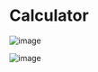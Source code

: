 # Calculator
![image](https://github.com/acephasanudin/csharp-calculator/assets/70930571/0c011a51-303b-4978-8265-fbfcccd71861)

![image](https://github.com/acephasanudin/csharp-calculator/assets/70930571/22140cad-177f-4604-971e-db337b4cd53f)
